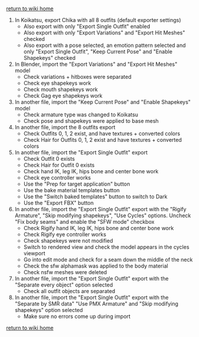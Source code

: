 [return to wiki home](https://github.com/FlailingFog/KK-Blender-Porter-Pack/blob/master/wiki/Wiki%20top.md)

1. In Koikatsu, export Chika with all 8 outfits (default exporter settings)
    * Also export with only "Export Single Outfit" enabled
    * Also export with only "Export Variations" and "Export Hit Meshes" checked
    * Also export with a pose selected, an emotion pattern selected and only "Export Single Outfit", "Keep Current Pose" and "Enable Shapekeys" checked
1. In Blender, import the "Export Variations" and "Export Hit Meshes" model
    * Check variations + hitboxes were separated
    * Check eye shapekeys work
    * Check mouth shapekeys work
    * Check Gag eye shapekeys work
1. In another file, import the "Keep Current Pose" and "Enable Shapekeys" model
    * Check armature type was changed to Koikatsu
    * Check pose and shapekeys were applied to base mesh
1. In another file, import the 8 outfits export
    * Check Outfits 0, 1, 2 exist, and have textures + converted colors
    * Check Hair for Outfits 0, 1, 2 exist and have textures + converted colors
1. In another file, import the "Export Single Outfit" export
    * Check Outfit 0 exists
    * Check Hair for Outfit 0 exists
    * Check hand IK, leg IK, hips bone and center bone work
    * Check eye controller works
    * Use the "Prep for target application" button
    * Use the bake material templates button
    * Use the "Switch baked templates" button to switch to Dark
    * Use the "Export FBX" button
1. In another file, import the "Export Single Outfit" export with the "Rigify Armature", "Skip modifying shapekeys", "Use Cycles" options. Uncheck "Fix body seams" and enable the "SFW mode" checkbox
    * Check Rigify hand IK, leg IK, hips bone and center bone work
    * Check Rigify eye controller works
    * Check shapekeys were not modified
    * Switch to rendered view and check the model appears in the cycles viewport
    * Go into edit mode and check for a seam down the middle of the neck
    * Check the sfw alphamask was applied to the body material
    * Check nsfw meshes were deleted
1. In another file, import the "Export Single Outfit" export with the "Separate every object" option selected
    * Check all outfit objects are separated
1. In another file, import the "Export Single Outfit" export with the "Separate by SMR data" "Use PMX Armature" and "Skip modifying shapekeys" option selected
    * Make sure no errors come up during import

[return to wiki home](https://github.com/FlailingFog/KK-Blender-Porter-Pack/blob/master/wiki/Wiki%20top.md)
